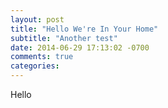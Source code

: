 ```yaml
---
layout: post
title: "Hello We're In Your Home"
subtitle: "Another test"
date: 2014-06-29 17:13:02 -0700
comments: true
categories:
---
```

Hello